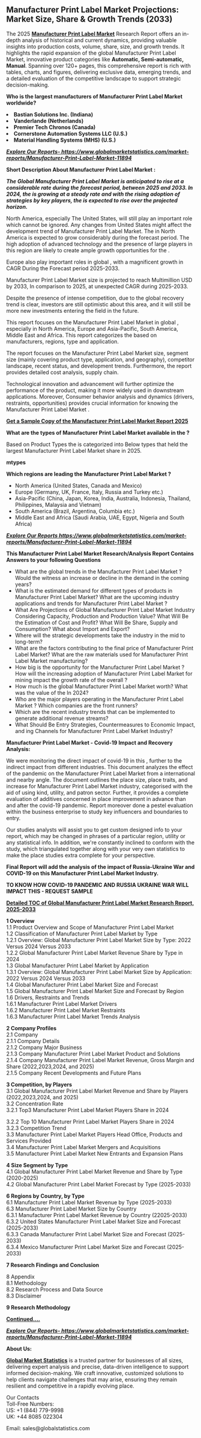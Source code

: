 <h2>Manufacturer Print Label Market Projections: Market Size, Share & Growth Trends (2033)</h2><p>The 2025 <strong><a href="https://www.globalmarketstatistics.com/market-reports/Manufacturer-Print-Label-Market-11894">Manufacturer Print Label Market</a></strong> Research Report offers an in-depth analysis of historical and current dynamics, providing valuable insights into production costs, volume, share, size, and growth trends. It highlights the rapid expansion of the global Manufacturer Print Label Market, innovative product categories like <strong>Automatic, Semi-automatic, Manual</strong>. Spanning over 120+ pages, this comprehensive report is rich with tables, charts, and figures, delivering exclusive data, emerging trends, and a detailed evaluation of the competitive landscape to support strategic decision-making.</p><p><strong>Who is the largest manufacturers of Manufacturer Print Label Market worldwide?</strong></p><p><strong><li>Bastian Solutions Inc. (Indiana)<li>Vanderlande (Netherlands)<li>Premier Tech Chronos (Canada)<li>Cornerstone Automation Systems LLC (U.S.)<li>Material Handling Systems (MHS) (U.S.)</strong></p><p><strong><em><a href="https://www.globalmarketstatistics.com/market-reports/Manufacturer-Print-Label-Market-11894">Explore Our Reports-&nbsp;https://www.globalmarketstatistics.com/market-reports/Manufacturer-Print-Label-Market-11894</a></em></strong></p><p><strong>Short Description About Manufacturer Print Label Market :</strong></p><p><strong><em>The Global Manufacturer Print Label Market is anticipated to rise at a considerable rate during the forecast period, between 2025 and 2033. In 2024, the is growing at a steady rate and with the rising adoption of strategies by key players, the is expected to rise over the projected horizon.</em></strong></p><p>North America, especially The United States, will still play an important role which cannot be ignored. Any changes from United States might affect the development trend of Manufacturer Print Label Market. The in North America is expected to grow considerably during the forecast period. The high adoption of advanced technology and the presence of large players in this region are likely to create ample growth opportunities for the .</p><p>Europe also play important roles in global , with a magnificent growth in CAGR During the Forecast period 2025-2033.</p><p>Manufacturer Print Label Market size is projected to reach Multimillion USD by 2033, In comparison to 2025, at unexpected CAGR during 2025-2033.</p><p>Despite the presence of intense competition, due to the global recovery trend is clear, investors are still optimistic about this area, and it will still be more new investments entering the field in the future.</p><p>This report focuses on the Manufacturer Print Label Market in global , especially in North America, Europe and Asia-Pacific, South America, Middle East and Africa. This report categorizes the based on manufacturers, regions, type and application.</p><p>The report focuses on the Manufacturer Print Label Market size, segment size (mainly covering product type, application, and geography), competitor landscape, recent status, and development trends. Furthermore, the report provides detailed cost analysis, supply chain.</p><p>Technological innovation and advancement will further optimize the performance of the product, making it more widely used in downstream applications. Moreover, Consumer behavior analysis and dynamics (drivers, restraints, opportunities) provides crucial information for knowing the Manufacturer Print Label Market .</p><p><strong><a href="https://www.globalmarketstatistics.com/market-reports/Manufacturer-Print-Label-Market-11894">Get a Sample Copy of the Manufacturer Print Label Market Report 2025</a></strong></p><p><strong>What are the types of Manufacturer Print Label Market available in the ?</strong></p><p>Based on Product Types the is categorized into Below types that held the largest Manufacturer Print Label Market share in 2025.</p><p><strong>mtypes</strong></p><p><strong>Which regions are leading the Manufacturer Print Label Market ?</strong></p><ul><li>North America (United States, Canada and Mexico)</li><li>Europe (Germany, UK, France, Italy, Russia and Turkey etc.)</li><li>Asia-Pacific (China, Japan, Korea, India, Australia, Indonesia, Thailand, Philippines, Malaysia and Vietnam)</li><li>South America (Brazil, Argentina, Columbia etc.)</li><li>Middle East and Africa (Saudi Arabia, UAE, Egypt, Nigeria and South Africa)</li></ul><p><strong><em><a href="https://www.globalmarketstatistics.com/market-reports/Manufacturer-Print-Label-Market-11894">Explore Our Reports https://www.globalmarketstatistics.com/market-reports/Manufacturer-Print-Label-Market-11894</a></em></strong></p><p><strong>This Manufacturer Print Label Market Research/Analysis Report Contains Answers to your following Questions</strong></p><ul><li>What are the global trends in the Manufacturer Print Label Market ? Would the witness an increase or decline in the demand in the coming years?</li><li>What is the estimated demand for different types of products in Manufacturer Print Label Market? What are the upcoming industry applications and trends for Manufacturer Print Label Market ?</li><li>What Are Projections of Global Manufacturer Print Label Market Industry Considering Capacity, Production and Production Value? What Will Be the Estimation of Cost and Profit? What Will Be Share, Supply and Consumption? What about Import and Export?</li><li>Where will the strategic developments take the industry in the mid to long-term?</li><li>What are the factors contributing to the final price of Manufacturer Print Label Market? What are the raw materials used for Manufacturer Print Label Market manufacturing?</li><li>How big is the opportunity for the Manufacturer Print Label Market ? How will the increasing adoption of Manufacturer Print Label Market for mining impact the growth rate of the overall ?</li><li>How much is the global Manufacturer Print Label Market worth? What was the value of the In 2024?</li><li>Who are the major players operating in the Manufacturer Print Label Market ? Which companies are the front runners?</li><li>Which are the recent industry trends that can be implemented to generate additional revenue streams?</li><li>What Should Be Entry Strategies, Countermeasures to Economic Impact, and ing Channels for Manufacturer Print Label Market Industry?</li></ul><p><strong>Manufacturer Print Label Market - Covid-19 Impact and Recovery Analysis:</strong></p><p>We were monitoring the direct impact of covid-19 in this , further to the indirect impact from different industries. This document analyzes the effect of the pandemic on the Manufacturer Print Label Market from a international and nearby angle. The document outlines the place size, place traits, and increase for Manufacturer Print Label Market industry, categorised with the aid of using kind, utility, and patron sector. Further, it provides a complete evaluation of additives concerned in place improvement in advance than and after the covid-19 pandemic. Report moreover done a pestel evaluation within the business enterprise to study key influencers and boundaries to entry.</p><p>Our studies analysts will assist you to get custom designed info to your report, which may be changed in phrases of a particular region, utility or any statistical info. In addition, we're constantly inclined to conform with the study, which triangulated together along with your very own statistics to make the place studies extra complete for your perspective.</p><p><strong>Final Report will add the analysis of the impact of Russia-Ukraine War and COVID-19 on this Manufacturer Print Label Market Industry.</strong></p><p><strong>TO KNOW HOW COVID-19 PANDEMIC AND RUSSIA UKRAINE WAR WILL IMPACT THIS - REQUEST SAMPLE</strong></p><p><strong><a href="https://www.globalmarketstatistics.com/market-reports/Manufacturer-Print-Label-Market-11894">Detailed TOC of Global Manufacturer Print Label Market Research Report, 2025-2033</a></strong></p><p><strong>1 Overview</strong><br /> 1.1 Product Overview and Scope of Manufacturer Print Label Market<br /> 1.2 Classification of Manufacturer Print Label Market by Type<br /> 1.2.1 Overview: Global Manufacturer Print Label Market Size by Type: 2022 Versus 2024 Versus 2033<br /> 1.2.2 Global Manufacturer Print Label Market Revenue Share by Type in 2024<br /> 1.3 Global Manufacturer Print Label Market by Application<br /> 1.3.1 Overview: Global Manufacturer Print Label Market Size by Application: 2022&nbsp;Versus 2024 Versus 2033<br /> 1.4 Global Manufacturer Print Label Market Size and Forecast<br /> 1.5 Global Manufacturer Print Label Market Size and Forecast by Region<br /> 1.6 Drivers, Restraints and Trends<br /> 1.6.1 Manufacturer Print Label Market Drivers<br /> 1.6.2 Manufacturer Print Label Market Restraints<br /> 1.6.3 Manufacturer Print Label Market Trends Analysis</p><p><strong>2 Company Profiles</strong><br /> 2.1 Company<br /> 2.1.1 Company Details<br /> 2.1.2 Company Major Business<br /> 2.1.3 Company Manufacturer Print Label Market Product and Solutions<br /> 2.1.4 Company Manufacturer Print Label Market Revenue, Gross Margin and Share (2022,2023,2024, and 2025)<br /> 2.1.5 Company Recent Developments and Future Plans</p><p><strong>3 Competition, by Players</strong><br /> 3.1 Global Manufacturer Print Label Market Revenue and Share by Players (2022,2023,2024, and 2025)<br /> 3.2 Concentration Rate<br /> 3.2.1 Top3 Manufacturer Print Label Market Players Share in 2024</p><p>3.2.2 Top 10 Manufacturer Print Label Market Players Share in 2024<br /> 3.2.3 Competition Trend<br /> 3.3 Manufacturer Print Label Market Players Head Office, Products and Services Provided<br /> 3.4 Manufacturer Print Label Market Mergers and Acquisitions<br /> 3.5 Manufacturer Print Label Market New Entrants and Expansion Plans</p><p><strong>4 Size Segment by Type</strong><br /> 4.1 Global Manufacturer Print Label Market Revenue and Share by Type (2020-2025)<br /> 4.2 Global Manufacturer Print Label Market Forecast by Type (2025-2033)</p><p><strong>6 Regions by Country, by Type</strong><br /> 6.1 Manufacturer Print Label Market Revenue by Type (2025-2033)<br /> 6.3 Manufacturer Print Label Market Size by Country<br /> 6.3.1 Manufacturer Print Label Market Revenue by Country (22025-2033)<br /> 6.3.2 United States Manufacturer Print Label Market Size and Forecast (2025-2033)<br /> 6.3.3 Canada Manufacturer Print Label Market Size and Forecast (2025-2033)<br /> 6.3.4 Mexico Manufacturer Print Label Market Size and Forecast (2025-2033)</p><p><strong>7 Research Findings and Conclusion</strong></p><p>8 Appendix<br /> 8.1 Methodology<br /> 8.2 Research Process and Data Source<br /> 8.3 Disclaimer</p><p><strong>9 Research Methodology</strong></p><p><strong><a href="https://www.globalmarketstatistics.com/market-reports/Manufacturer-Print-Label-Market-11894">Continued&hellip;.</a></strong></p><p><strong><em><a href="https://www.globalmarketstatistics.com/market-reports/Manufacturer-Print-Label-Market-11894">Explore Our Reports-&nbsp;https://www.globalmarketstatistics.com/market-reports/Manufacturer-Print-Label-Market-11894</a></em></strong></p><p><strong>About Us:</strong></p><p><strong><a href="https://www.globalmarketstatistics.com/">Global Market Statistics</a></strong> is a trusted partner for businesses of all sizes, delivering expert analysis and precise, data-driven intelligence to support informed decision-making. We craft innovative, customized solutions to help clients navigate challenges that may arise, ensuring they remain resilient and competitive in a rapidly evolving place.</p><p>Our Contacts<br /> Toll-Free Numbers:<br /> US: +1 (844) 779-9998<br /> UK: +44 8085 022304</p><p>Email: sales@globalstatistics.com</p>
